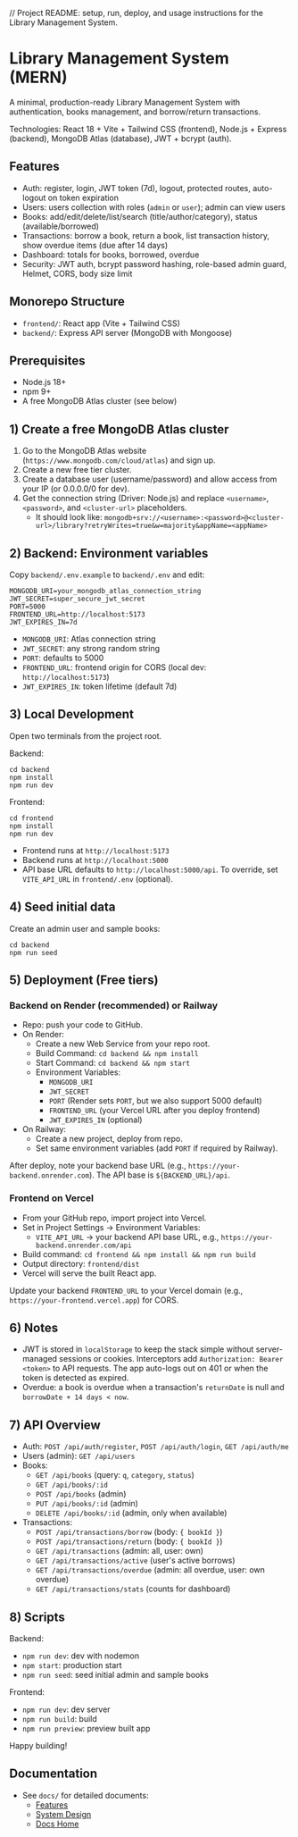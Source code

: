 // Project README: setup, run, deploy, and usage instructions for the Library Management System.

# Library Management System (MERN)

A minimal, production-ready Library Management System with authentication, books management, and borrow/return transactions.

Technologies: React 18 + Vite + Tailwind CSS (frontend), Node.js + Express (backend), MongoDB Atlas (database), JWT + bcrypt (auth).

## Features

- Auth: register, login, JWT token (7d), logout, protected routes, auto-logout on token expiration
- Users: users collection with roles (`admin` or `user`); admin can view users
- Books: add/edit/delete/list/search (title/author/category), status (available/borrowed)
- Transactions: borrow a book, return a book, list transaction history, show overdue items (due after 14 days)
- Dashboard: totals for books, borrowed, overdue
- Security: JWT auth, bcrypt password hashing, role-based admin guard, Helmet, CORS, body size limit

## Monorepo Structure

- `frontend/`: React app (Vite + Tailwind CSS)
- `backend/`: Express API server (MongoDB with Mongoose)

## Prerequisites

- Node.js 18+
- npm 9+
- A free MongoDB Atlas cluster (see below)

## 1) Create a free MongoDB Atlas cluster

1. Go to the MongoDB Atlas website (`https://www.mongodb.com/cloud/atlas`) and sign up.
2. Create a new free tier cluster.
3. Create a database user (username/password) and allow access from your IP (or 0.0.0.0/0 for dev).
4. Get the connection string (Driver: Node.js) and replace `<username>`, `<password>`, and `<cluster-url>` placeholders.
   - It should look like: `mongodb+srv://<username>:<password>@<cluster-url>/library?retryWrites=true&w=majority&appName=<appName>`

## 2) Backend: Environment variables

Copy `backend/.env.example` to `backend/.env` and edit:

```
MONGODB_URI=your_mongodb_atlas_connection_string
JWT_SECRET=super_secure_jwt_secret
PORT=5000
FRONTEND_URL=http://localhost:5173
JWT_EXPIRES_IN=7d
```

- `MONGODB_URI`: Atlas connection string
- `JWT_SECRET`: any strong random string
- `PORT`: defaults to 5000
- `FRONTEND_URL`: frontend origin for CORS (local dev: `http://localhost:5173`)
- `JWT_EXPIRES_IN`: token lifetime (default 7d)

## 3) Local Development

Open two terminals from the project root.

Backend:
```
cd backend
npm install
npm run dev
```

Frontend:
```
cd frontend
npm install
npm run dev
```

- Frontend runs at `http://localhost:5173`
- Backend runs at `http://localhost:5000`
- API base URL defaults to `http://localhost:5000/api`. To override, set `VITE_API_URL` in `frontend/.env` (optional).

## 4) Seed initial data

Create an admin user and sample books:

```
cd backend
npm run seed
```

## 5) Deployment (Free tiers)

### Backend on Render (recommended) or Railway

- Repo: push your code to GitHub.
- On Render:
  - Create a new Web Service from your repo root.
  - Build Command: `cd backend && npm install`
  - Start Command: `cd backend && npm start`
  - Environment Variables:
    - `MONGODB_URI`
    - `JWT_SECRET`
    - `PORT` (Render sets `PORT`, but we also support 5000 default)
    - `FRONTEND_URL` (your Vercel URL after you deploy frontend)
    - `JWT_EXPIRES_IN` (optional)
- On Railway:
  - Create a new project, deploy from repo.
  - Set same environment variables (add `PORT` if required by Railway).

After deploy, note your backend base URL (e.g., `https://your-backend.onrender.com`). The API base is `${BACKEND_URL}/api`.

### Frontend on Vercel

- From your GitHub repo, import project into Vercel.
- Set in Project Settings → Environment Variables:
  - `VITE_API_URL` → your backend API base URL, e.g., `https://your-backend.onrender.com/api`
- Build command: `cd frontend && npm install && npm run build`
- Output directory: `frontend/dist`
- Vercel will serve the built React app.

Update your backend `FRONTEND_URL` to your Vercel domain (e.g., `https://your-frontend.vercel.app`) for CORS.

## 6) Notes

- JWT is stored in `localStorage` to keep the stack simple without server-managed sessions or cookies. Interceptors add `Authorization: Bearer <token>` to API requests. The app auto-logs out on 401 or when the token is detected as expired.
- Overdue: a book is overdue when a transaction's `returnDate` is null and `borrowDate + 14 days < now`.

## 7) API Overview

- Auth: `POST /api/auth/register`, `POST /api/auth/login`, `GET /api/auth/me`
- Users (admin): `GET /api/users`
- Books:
  - `GET /api/books` (query: `q`, `category`, `status`)
  - `GET /api/books/:id`
  - `POST /api/books` (admin)
  - `PUT /api/books/:id` (admin)
  - `DELETE /api/books/:id` (admin, only when available)
- Transactions:
  - `POST /api/transactions/borrow` (body: `{ bookId }`)
  - `POST /api/transactions/return` (body: `{ bookId }`)
  - `GET /api/transactions` (admin: all, user: own)
  - `GET /api/transactions/active` (user's active borrows)
  - `GET /api/transactions/overdue` (admin: all overdue, user: own overdue)
  - `GET /api/transactions/stats` (counts for dashboard)

## 8) Scripts

Backend:
- `npm run dev`: dev with nodemon
- `npm start`: production start
- `npm run seed`: seed initial admin and sample books

Frontend:
- `npm run dev`: dev server
- `npm run build`: build
- `npm run preview`: preview built app

Happy building!


## Documentation

- See `docs/` for detailed documents:
  - [Features](docs/features.md)
  - [System Design](docs/system-design.md)
  - [Docs Home](docs/README.md)

